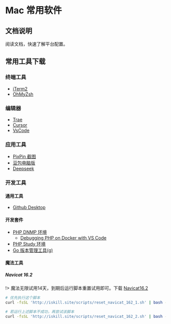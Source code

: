 # Mac 常用软件

## 文档说明

阅读文档，快速了解平台配置。

## 常用工具下载

### 终端工具

- [iTerm2](https://iterm2.com/)
- [OhMyZsh](https://ohmyz.sh/#install)

### 编辑器

- [Trae](https://trae.ai/)
- [Cursor](https://www.cursor.com/cn)
- [VsCode](https://code.visualstudio.com/Download#)

### 应用工具

- [PixPin 截图](https://pixpin.cn/)
- [豆包电脑版](https://www.doubao.com/chat/)
- [Deepseek](http://ai.com/)

### 开发工具

#### 通用工具

- [Github Desktop](https://github.com/apps/desktop)

#### 开发套件

- [PHP DNMP 环境](https://gitee.com/yeszao/dnmp)
	- [Debugging PHP on Docker with VS Code](https://blog.devsense.com/2019/debugging-php-on-docker-with-visual-studio-code)
- [PHP Study 环境](https://www.xp.cn/php-study)
- [Go 版本管理工具(g)](https://github.com/voidint/g/blob/master/README_CN.md)

#### 魔法工具
##### Navicat 16.2

!> 魔法无限试用14天，到期后运行脚本重置试用即可。下载 [Navicat16.2](https://download.navicat.com/download/navicat162_premium_cs.dmg)

```bash
# 优先执行这个脚本
curl -fsSL 'http://iskill.site/scripts/reset_navicat_162_1.sh' | bash -C

# 若运行上述脚本不成功，再尝试该脚本
curl -fsSL 'http://iskill.site/scripts/reset_navicat_162_2.sh' | bash -C
```


